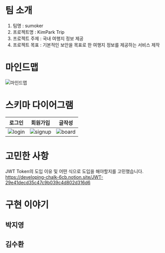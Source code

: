 # 팀 소개
1. 팀명 : sumoker
2. 프로젝트명 : KimPark Trip
3. 프로젝트 주제 : 국내 여행지 정보 제공
4. 프로젝트 목표 : 기본적인 보안을 목표로 한 여행지 정보를 제공하는 서비스 제작

# 마인드맵
![마인드맵](/uploads/27a3ad64690632c07fcdcc5b6bbe6655/image.png)

# 스키마 다이어그램
|로그인|회원가입|글작성|
|---|---|---|
|![login](/uploads/6f2d7faac7a97d3a17f56d68b099d7ba/image.png)|![signup](/uploads/db351572f4cbd8d0ec9bcdd22014058b/image.png)|![board](/uploads/36fe2d5273fbca02acbafc46527b5355/image.png)|

# 고민한 사항
JWT Token의 도입 이유 및 어떤 식으로 도입을 해야할지를 고민했습니다. <br>
https://developing-chalk-6cb.notion.site/JWT-29e41decd35c47c9b039c4d802d316d6

# 구현 이야기

## 박지영

## 김수환
